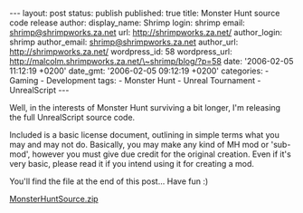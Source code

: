 --- layout: post status: publish published: true title: Monster Hunt
source code release author: display\_name: Shrimp login: shrimp email:
shrimp@shrimpworks.za.net url: http://shrimpworks.za.net/ author\_login:
shrimp author\_email: shrimp@shrimpworks.za.net author\_url:
http://shrimpworks.za.net/ wordpress\_id: 58 wordpress\_url:
http://malcolm.shrimpworks.za.net/\~shrimp/blog/?p=58 date: '2006-02-05
11:12:19 +0200' date\_gmt: '2006-02-05 09:12:19 +0200' categories: -
Gaming - Development tags: - Monster Hunt - Unreal Tournament -
UnrealScript ---

Well, in the interests of Monster Hunt surviving a bit longer, I'm
releasing the full UnrealScript source code.

Included is a basic license document, outlining in simple terms what you
may and may not do. Basically, you may make any kind of MH mod or
'sub-mod', however you must give due credit for the original creation.
Even if it's very basic, please read it if you intend using it for
creating a mod.

You'll find the file at the end of this post... Have fun :)

[MonsterHuntSource.zip](http://shrimpworks.za.net/wp-content/uploads/2006/02/MonsterHuntSource1.zip)
